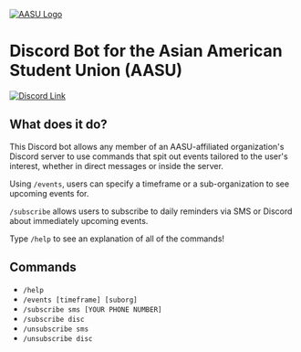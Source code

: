[![AASU Logo](https://asianamericanstudentunion354088852.files.wordpress.com/2017/11/cropped-aasu_logo.png)](https://discord.gg/JNDMTvxWuM)
# Discord Bot for the Asian American Student Union (AASU)
[![Discord Link](https://abroadamerican.com/wp-content/uploads/2017/12/discord-rectangle-500x160.png)](https://discord.com/oauth2/authorize?client_id=1152447548875878530&permissions=8&scope=bot)
## What does it do?
This Discord bot allows any member of an AASU-affiliated organization's Discord server to use commands that spit out events tailored to the user's interest, whether in direct messages or inside the server.  

Using `/events`, users can specify a timeframe or a sub-organization to see upcoming events for.

`/subscribe` allows users to subscribe to daily reminders via SMS or Discord about immediately upcoming events. 

Type `/help` to see an explanation of all of the commands!  

## Commands
- `/help`
- `/events [timeframe] [suborg]`
- `/subscribe sms [YOUR PHONE NUMBER]`
- `/subscribe disc` 
- `/unsubscribe sms`
- `/unsubscribe disc`